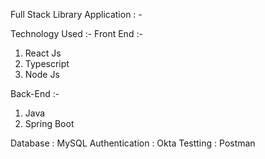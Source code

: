 Full Stack Library Application : - 

Technology Used :- 
Front End :- 

1. React Js
2. Typescript
3. Node Js

Back-End :-

1. Java
2. Spring Boot

Database :  MySQL 
Authentication : Okta 
Testting : Postman
